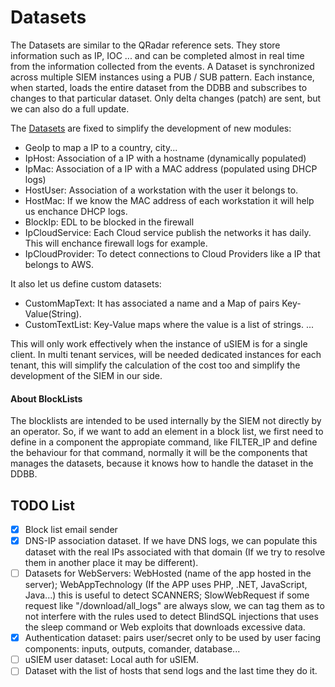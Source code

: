 # Datasets

The Datasets are similar to the QRadar reference sets. They store information such as IP, IOC ... and can be completed almost in real time from the information collected from the events.
A Dataset is synchronized across multiple SIEM instances using a PUB / SUB pattern. Each instance, when started, loads the entire dataset from the DDBB and subscribes to changes to that particular dataset.
Only delta changes (patch) are sent, but we can also do a full update. 

The [Datasets](https://github.com/u-siem/u-siem-core/blob/a4009b5d759263b4a9b7a6ca1c2a8d36d391bfef/src/components/dataset/mod.rs#L24) are fixed to simplify the development of new modules: 
* GeoIp to map a IP to a country, city...
* IpHost: Association of a IP with a hostname (dynamically populated)
* IpMac: Association of a IP with a MAC address (populated using DHCP logs)
* HostUser: Association of a workstation with the user it belongs to.
* HostMac: If we know the MAC address of each workstation it will help us enchance DHCP logs.
* BlockIp: EDL to be blocked in the firewall 
* IpCloudService: Each Cloud service publish the networks it has daily. This will enchance firewall logs for example.
* IpCloudProvider: To detect connections to Cloud Providers like a IP that belongs to AWS.

It also let us define custom datasets:
* CustomMapText: It has associated a name and a Map of pairs Key-Value(String).
* CustomTextList: Key-Value maps where the value is a list of strings.
...

This will only work effectively when the instance of uSIEM is for a single client. In multi tenant services, will be needed dedicated instances for each tenant, this will simplify the calculation of the cost too and simplify the development of the SIEM in our side.

#### About BlockLists
The blocklists are intended to be used internally by the SIEM not directly by an operator. So, if we want to add an element in a block list, we first need to define in a component the appropiate command, like FILTER_IP and define the behaviour for that command, normally it will be the components that manages the datasets, because it knows how to handle the dataset in the DDBB.

## TODO List

- [x] Block list email sender
- [x] DNS-IP association dataset. If we have DNS logs, we can populate this dataset with the real IPs associated with that domain (If we try to resolve them in another place it may be different).
- [ ] Datasets for WebServers: WebHosted (name of the app hosted in the server); WebAppTechnology (If the APP uses PHP, .NET, JavaScript, Java...) this is useful to detect SCANNERS; SlowWebRequest if some request like "/download/all_logs" are always slow, we can tag them as to not interfere with the rules used to detect BlindSQL injections that uses the sleep command or Web exploits that downloads excessive data.
- [x] Authentication dataset: pairs user/secret only to be used by user facing components: inputs, outputs, comander, database...
- [ ] uSIEM user dataset: Local auth for uSIEM.
- [ ] Dataset with the list of hosts that send logs and the last time they do it.